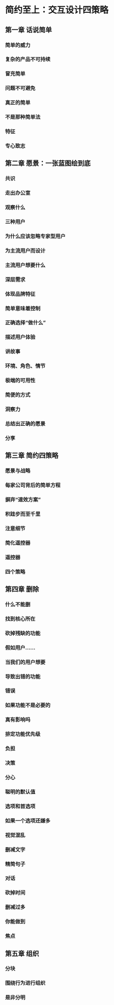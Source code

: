 # 简约至上：交互设计四策略

## 第一章 话说简单

### 简单的威力

### 复杂的产品不可持续

### 冒充简单

### 问题不可避免

### 真正的简单

### 不是那种简单法

### 特征

### 专心致志

## 第二章 愿景：一张蓝图绘到底

### 共识

### 走出办公室

### 观察什么

### 三种用户

### 为什么应该忽略专家型用户

### 为主流用户而设计

### 主流用户想要什么

### 深层需求

### 体现品牌特征

### 简单意味着控制

### 正确选择“做什么”

### 描述用户体验

### 讲故事

### 环境、角色、情节

### 极端的可用性

### 简便的方式

### 洞察力

### 总结出正确的愿景

### 分享

## 第三章 简约四策略

### 愿景与战略

### 每家公司背后的简单方程

### 摒弃“速效方案”

### 积跬步而至千里

### 注意细节

### 简化遥控器

### 遥控器

### 四个策略

## 第四章 删除

### 什么不能删

### 找到核心所在

### 砍掉残缺的功能

### 假如用户......

### 当我们的用户想要

### 导致出错的功能

### 错误

### 如果功能不是必要的

### 真有影响吗

### 排定功能优先级

### 负担

### 决策

### 分心

### 聪明的默认值

### 选项和首选项

### 如果一个选项还嫌多

### 视觉混乱

### 删减文字

### 精简句子

### 对话

### 砍掉时间

### 删减过多

### 你能做到

### 焦点

## 第五章 组织

### 分块

### 围绕行为进行组织

### 是非分明